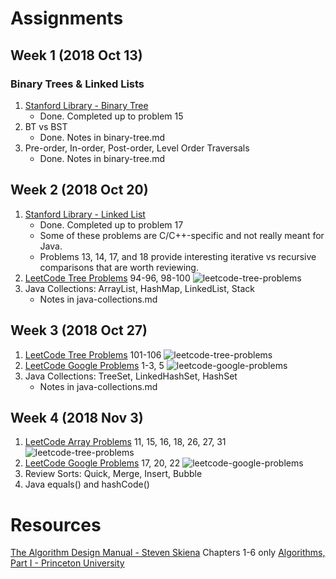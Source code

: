 # Assignments
## Week 1 (2018 Oct 13)
### Binary Trees & Linked Lists
1. [Stanford Library - Binary Tree](http://cslibrary.stanford.edu/110/BinaryTrees.html)
	* Done. Completed up to problem 15
1. BT vs BST
	* Done. Notes in binary-tree.md
1. Pre-order, In-order, Post-order, Level Order Traversals
	* Done. Notes in binary-tree.md
## Week 2 (2018 Oct 20)
1. [Stanford Library - Linked List](http://cslibrary.stanford.edu/103/LinkedListBasics.pdf)
	* Done. Completed up to problem 17
	* Some of these problems are C/C++-specific and not really meant for Java.
	* Problems 13, 14, 17, and 18 provide interesting iterative vs recursive comparisons that are worth reviewing.
1. [LeetCode Tree Problems](https://leetcode.com/tag/tree/) 94-96, 98-100
![leetcode-tree-problems](https://github.com/jguamie/practice-problems/blob/master/images/leetcode-tree-1.png)
1. Java Collections: ArrayList, HashMap, LinkedList, Stack
	* Notes in java-collections.md
## Week 3 (2018 Oct 27)
1. [LeetCode Tree Problems](https://leetcode.com/tag/tree/) 101-106
![leetcode-tree-problems](https://github.com/jguamie/practice-problems/blob/master/images/leetcode-tree-2.png)
1. [LeetCode Google Problems](https://leetcode.com/company/google/) 1-3, 5
![leetcode-google-problems](https://github.com/jguamie/practice-problems/blob/master/images/leetcode-google-1.png)
1. Java Collections: TreeSet, LinkedHashSet, HashSet
	* Notes in java-collections.md
## Week 4 (2018 Nov 3)
1. [LeetCode Array Problems](https://leetcode.com/tag/array/) 11, 15, 16, 18, 26, 27, 31
![leetcode-tree-problems](https://github.com/jguamie/practice-problems/blob/master/images/leetcode-array-1.png)
1. [LeetCode Google Problems](https://leetcode.com/problemset/top-google-questions/) 17, 20, 22
![leetcode-google-problems](https://github.com/jguamie/practice-problems/blob/master/images/leetcode-google-2.png)
1. Review Sorts: Quick, Merge, Insert, Bubble
1. Java equals() and hashCode()
# Resources
[The Algorithm Design Manual - Steven Skiena](https://www.amazon.com/Algorithm-Design-Manual-Steven-Skiena/dp/1849967202/) Chapters 1-6 only
[Algorithms, Part I - Princeton University](https://www.coursera.org/learn/algorithms-part1)
